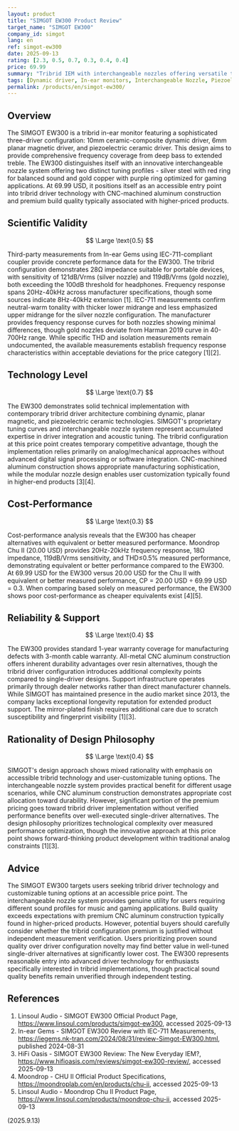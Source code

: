 ```yaml
---
layout: product
title: "SIMGOT EW300 Product Review"
target_name: "SIMGOT EW300"
company_id: simgot
lang: en
ref: simgot-ew300
date: 2025-09-13
rating: [2.3, 0.5, 0.7, 0.3, 0.4, 0.4]
price: 69.99
summary: "Tribrid IEM with interchangeable nozzles offering versatile tuning options at an accessible price point."
tags: [Dynamic driver, In-ear monitors, Interchangeable Nozzle, Piezoelectric, Planar Driver, Tribrid]
permalink: /products/en/simgot-ew300/
---
```

## Overview

The SIMGOT EW300 is a tribrid in-ear monitor featuring a sophisticated three-driver configuration: 10mm ceramic-composite dynamic driver, 6mm planar magnetic driver, and piezoelectric ceramic driver. This design aims to provide comprehensive frequency coverage from deep bass to extended treble. The EW300 distinguishes itself with an innovative interchangeable nozzle system offering two distinct tuning profiles - silver steel with red ring for balanced sound and gold copper with purple ring optimized for gaming applications. At 69.99 USD, it positions itself as an accessible entry point into tribrid driver technology with CNC-machined aluminum construction and premium build quality typically associated with higher-priced products.

## Scientific Validity

$$ \Large \text{0.5} $$

Third-party measurements from In-ear Gems using IEC-711-compliant coupler provide concrete performance data for the EW300. The tribrid configuration demonstrates 28Ω impedance suitable for portable devices, with sensitivity of 121dB/Vrms (silver nozzle) and 119dB/Vrms (gold nozzle), both exceeding the 100dB threshold for headphones. Frequency response spans 20Hz-40kHz across manufacturer specifications, though some sources indicate 8Hz-40kHz extension [1]. IEC-711 measurements confirm neutral-warm tonality with thicker lower midrange and less emphasized upper midrange for the silver nozzle configuration. The manufacturer provides frequency response curves for both nozzles showing minimal differences, though gold nozzles deviate from Harman 2019 curve in 40-700Hz range. While specific THD and isolation measurements remain undocumented, the available measurements establish frequency response characteristics within acceptable deviations for the price category [1][2].

## Technology Level

$$ \Large \text{0.7} $$

The EW300 demonstrates solid technical implementation with contemporary tribrid driver architecture combining dynamic, planar magnetic, and piezoelectric ceramic technologies. SIMGOT's proprietary tuning curves and interchangeable nozzle system represent accumulated expertise in driver integration and acoustic tuning. The tribrid configuration at this price point creates temporary competitive advantage, though the implementation relies primarily on analog/mechanical approaches without advanced digital signal processing or software integration. CNC-machined aluminum construction shows appropriate manufacturing sophistication, while the modular nozzle design enables user customization typically found in higher-end products [3][4].

## Cost-Performance

$$ \Large \text{0.3} $$

Cost-performance analysis reveals that the EW300 has cheaper alternatives with equivalent or better measured performance. Moondrop Chu II (20.00 USD) provides 20Hz-20kHz frequency response, 18Ω impedance, 119dB/Vrms sensitivity, and THD≤0.5% measured performance, demonstrating equivalent or better performance compared to the EW300. At 69.99 USD for the EW300 versus 20.00 USD for the Chu II with equivalent or better measured performance, CP = 20.00 USD ÷ 69.99 USD = 0.3. When comparing based solely on measured performance, the EW300 shows poor cost-performance as cheaper equivalents exist [4][5].

## Reliability & Support

$$ \Large \text{0.4} $$

The EW300 provides standard 1-year warranty coverage for manufacturing defects with 3-month cable warranty. All-metal CNC aluminum construction offers inherent durability advantages over resin alternatives, though the tribrid driver configuration introduces additional complexity points compared to single-driver designs. Support infrastructure operates primarily through dealer networks rather than direct manufacturer channels. While SIMGOT has maintained presence in the audio market since 2013, the company lacks exceptional longevity reputation for extended product support. The mirror-plated finish requires additional care due to scratch susceptibility and fingerprint visibility [1][3].

## Rationality of Design Philosophy

$$ \Large \text{0.4} $$

SIMGOT's design approach shows mixed rationality with emphasis on accessible tribrid technology and user-customizable tuning options. The interchangeable nozzle system provides practical benefit for different usage scenarios, while CNC aluminum construction demonstrates appropriate cost allocation toward durability. However, significant portion of the premium pricing goes toward tribrid driver implementation without verified performance benefits over well-executed single-driver alternatives. The design philosophy prioritizes technological complexity over measured performance optimization, though the innovative approach at this price point shows forward-thinking product development within traditional analog constraints [1][3].

## Advice

The SIMGOT EW300 targets users seeking tribrid driver technology and customizable tuning options at an accessible price point. The interchangeable nozzle system provides genuine utility for users requiring different sound profiles for music and gaming applications. Build quality exceeds expectations with premium CNC aluminum construction typically found in higher-priced products. However, potential buyers should carefully consider whether the tribrid configuration premium is justified without independent measurement verification. Users prioritizing proven sound quality over driver configuration novelty may find better value in well-tuned single-driver alternatives at significantly lower cost. The EW300 represents reasonable entry into advanced driver technology for enthusiasts specifically interested in tribrid implementations, though practical sound quality benefits remain unverified through independent testing.

## References

1. Linsoul Audio - SIMGOT EW300 Official Product Page, https://www.linsoul.com/products/simgot-ew300, accessed 2025-09-13
2. In-ear Gems - SIMGOT EW300 Review with IEC-711 Measurements, https://iegems.nk-tran.com/2024/08/31/review-Simgot-EW300.html, published 2024-08-31
3. HiFi Oasis - SIMGOT EW300 Review: The New Everyday IEM?, https://www.hifioasis.com/reviews/simgot-ew300-review/, accessed 2025-09-13
4. Moondrop - CHU II Official Product Specifications, https://moondroplab.com/en/products/chu-ii, accessed 2025-09-13
5. Linsoul Audio - Moondrop Chu II Product Page, https://www.linsoul.com/products/moondrop-chu-ii, accessed 2025-09-13

(2025.9.13)